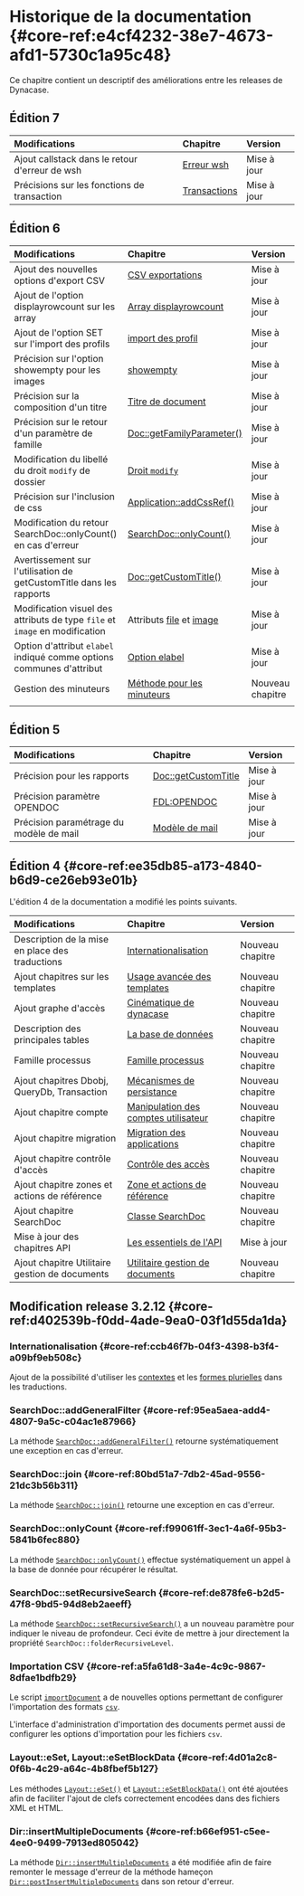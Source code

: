 # Historique de la documentation {#core-ref:e4cf4232-38e7-4673-afd1-5730c1a95c48}

Ce chapitre contient un descriptif des améliorations entre les releases de 
Dynacase.


## Édition 7

|                 Modifications                  |          Chapitre         |                   Version                    |
| :--------------------------------------------- | :------------------------ | :------------------------------------------- |
| Ajout callstack dans le retour d'erreur de wsh | [Erreur wsh][wsherror]    | <span class="flag update">Mise à jour</span> |
| Précisions sur les fonctions de transaction    | [Transactions][savepoint] | <span class="flag update">Mise à jour</span> |

## Édition 6

|                                Modifications                                |                     Chapitre                     |                    Version                     |
| :-------------------------------------------------------------------------- | :----------------------------------------------- | :--------------------------------------------- |
| Ajout des nouvelles options d'export CSV                                    | [CSV exportations][csv_export]                   | <span class="flag update">Mise à jour</span>   |
| Ajout de l'option displayrowcount sur les array                             | [Array displayrowcount][display_row_count]       | <span class="flag update">Mise à jour</span>   |
| Ajout de l'option SET sur l'import des profils                              | [import des profil][import_profil]               | <span class="flag update">Mise à jour</span>   |
| Précision sur l'option showempty pour les images                            | [showempty][commonoptions]                       | <span class="flag update">Mise à jour</span>   |
| Précision sur la composition d'un titre                                     | [Titre de document][famattrtitle]                | <span class="flag update">Mise à jour</span>   |
| Précision sur le retour d'un paramètre de famille                           | [Doc::getFamilyParameter()][returnfamilyparam]   | <span class="flag update">Mise à jour</span>   |
| Modification du libellé du droit `modify` de dossier                        | [Droit `modify`][profildoc]                      | <span class="flag update">Mise à jour</span>   |
| Précision sur l'inclusion de css                                            | [Application::addCssRef()][addcssref]            | <span class="flag update">Mise à jour</span>   |
| Modification du retour SearchDoc::onlyCount() en cas d'erreur               | [SearchDoc::onlyCount()][searchdocOnlycount]     | <span class="flag update">Mise à jour</span>   |
| Avertissement sur l'utilisation de getCustomTitle dans les rapports         | [Doc::getCustomTitle()][customtitlew]            | <span class="flag update">Mise à jour</span>   |
| Modification visuel des attributs de type `file` et `image` en modification | Attributs [file][attrfile] et [image][attrimage] | <span class="flag update">Mise à jour</span>   |
| Option d'attribut `elabel` indiqué comme options communes d'attribut        | [Option elabel][elabel]                          | <span class="flag update">Mise à jour</span>   |
| Gestion des minuteurs                                                       | [Méthode pour les minuteurs][doctimer]           | <span class="flag new">Nouveau chapitre</span> |
|                                                                             |                                                  |                                                |


## Édition 5

|              Modifications              |              Chapitre              |                   Version                    |
| :-------------------------------------- | :--------------------------------- | :------------------------------------------- |
| Précision pour les rapports             | [Doc::getCustomTitle][customtitle] | <span class="flag update">Mise à jour</span> |
| Précision paramètre OPENDOC             | [FDL:OPENDOC][opendoc]             | <span class="flag update">Mise à jour</span> |
| Précision paramétrage du modèle de mail | [Modèle de mail][mailtpl]          | <span class="flag update">Mise à jour</span> |


## Édition 4 {#core-ref:ee35db85-a173-4840-b6d9-ce26eb93e01b}

L'édition 4 de la documentation a modifié les points suivants.


|                  Modifications                  |                     Chapitre                    |                    Version                     |
| :---------------------------------------------- | :---------------------------------------------- | :--------------------------------------------- |
| Description de la mise en place des traductions | [Internationalisation][i18n]                    | <span class="flag new">Nouveau chapitre</span> |
| Ajout chapitres sur les templates               | [Usage avancée des templates][advtemplate]      | <span class="flag new">Nouveau chapitre</span> |
| Ajout graphe d'accès                            | [Cinématique de dynacase][cinematique]          | <span class="flag new">Nouveau chapitre</span> |
| Description des principales tables              | [La base de données][database]                  | <span class="flag new">Nouveau chapitre</span> |
| Famille processus                               | [Famille processus][processus]                  | <span class="flag new">Nouveau chapitre</span> |
| Ajout chapitres Dbobj, QueryDb, Transaction     | [Mécanismes de persistance][persist]            | <span class="flag new">Nouveau chapitre</span> |
| Ajout chapitre compte                           | [Manipulation des comptes utilisateur][account] | <span class="flag new">Nouveau chapitre</span> |
| Ajout chapitre migration                        | [Migration des applications][migration]         | <span class="flag new">Nouveau chapitre</span> |
| Ajout chapitre contrôle d'accès                 | [Contrôle des accès][accesscontrol]             | <span class="flag new">Nouveau chapitre</span> |
| Ajout chapitre zones et actions de référence    | [Zone et actions de référence][zoneref]         | <span class="flag new">Nouveau chapitre</span> |
| Ajout chapitre SearchDoc                        | [Classe SearchDoc][searchdoc]                   | <span class="flag new">Nouveau chapitre</span> |
| Mise à jour des chapitres API                   | [Les essentiels de l'API][apichapter]           | <span class="flag new">Mise à jour</span>      |
| Ajout chapitre Utilitaire gestion de documents  | [Utilitaire gestion de documents][utilDoc]      | <span class="flag new">Nouveau chapitre</span> |


## Modification release 3.2.12 {#core-ref:d402539b-f0dd-4ade-9ea0-03f1d55da1da}

### Internationalisation {#core-ref:ccb46f7b-04f3-4398-b3f4-a09bf9eb508c}

Ajout de la possibilité d'utiliser les [contextes][i18nctx] et les [formes
plurielles][i18nplural] dans les traductions.

### SearchDoc::addGeneralFilter {#core-ref:95ea5aea-add4-4807-9a5c-c04ac1e87966}

La méthode [`SearchDoc::addGeneralFilter()`][searchdocAddGeneralFilter] retourne
systématiquement une exception en cas d'erreur.

### SearchDoc::join {#core-ref:80bd51a7-7db2-45ad-9556-21dc3b56b311}

La méthode [`SearchDoc::join()`][searchdocJoin] retourne une
exception en cas d'erreur.

### SearchDoc::onlyCount {#core-ref:f99061ff-3ec1-4a6f-95b3-5841b6fec880}

La méthode [`SearchDoc::onlyCount()`][searchdocOnlycount] effectue
systématiquement un appel à la base de donnée pour récupérer le résultat.

### SearchDoc::setRecursiveSearch {#core-ref:de878fe6-b2d5-47f8-9bd5-94d8eb2aeeff}

La méthode [`SearchDoc::setRecursiveSearch()`][searchdocrecursivesearch] a un
nouveau paramètre pour indiquer le niveau de profondeur. Ceci évite de mettre à
jour directement la propriété `SearchDoc::folderRecursiveLevel`.

### Importation CSV {#core-ref:a5fa61d8-3a4e-4c9c-9867-8dfae1bdfb29}

Le script [`importDocument`][wshimportDocuments] a de nouvelles options
permettant de configurer l'importation des formats [`csv`][CSV].

L'interface d'administration d'importation des documents permet aussi de
configurer les options d'importation pour les fichiers `csv`.

### Layout::eSet, Layout::eSetBlockData {#core-ref:4d01a2c8-0f6b-4c29-a64c-4b8fbef5b127}

Les méthodes [`Layout::eSet()`][layouteset] et 
[`Layout::eSetBlockData()`][layoutesetblock] ont été ajoutées afin de faciliter
l'ajout de clefs correctement encodées dans des fichiers XML et HTML.

### Dir::insertMultipleDocuments {#core-ref:b66ef951-c5ee-4ee0-9499-7913ed805042}

La méthode [`Dir::insertMultipleDocuments`][insertMultipleDocuments] a été
modifiée afin de faire remonter le message d'erreur de la méthode hameçon
[`Dir::postInsertMultipleDocuments`][postinsertMultipleDocuments] dans son
retour d'erreur.

<!-- link -->
[insertMultipleDocuments]:      #core-ref:098cf44e-568d-4dd2-8dd0-e2f104bc8615
[postinsertMultipleDocuments]:  #core-ref:e3cd509f-8678-4dec-a0cf-33aa39674cfe
[layoutesetblock]:      #core-ref:088e711c-ea91-45e7-841d-289ffc53c80b
[layouteset]:           #core-ref:2696710a-f491-4887-b953-e08d918ef4fb
[wshimportDocuments]:   #core-ref:a14d9475-0431-4aa3-853d-810b61e355a7
[histo]:                #core-ref:e4cf4232-38e7-4673-afd1-5730c1a95c48
[persist]:              #core-ref:5f09399c-bb49-4033-90d6-c04876948269
[account]:              #core-ref:68c93fb2-088c-435a-b4ac-e1b94095d0c9
[cinematique]:          #core-ref:24705f94-2dee-4e84-9429-d89dafe83589
[advtemplate]:          #core-ref:af9ea76c-069e-49e1-a382-efc8ca35f1eb
[database]:             #core-ref:e97a35de-f7f4-465d-8b2d-5c7bab5656eb
[i18n]:                 #core-ref:8f3ad20a-4630-4e86-937b-da3fa26ba423
[processus]:            #core-ref:4a65995d-a61d-4325-89e2-1a9ce15f76e8
[migration]:            #core-ref:d2bd57f9-7b5a-46b0-8570-6b5b0710d7c3
[accesscontrol]:        #core-ref:8d73fa24-b721-4a16-a34b-846004e3e9ca
[zoneref]:              #core-ref:fed06a0c-3fd6-11e3-9658-88d5dc830245
[searchdoc]:            #core-ref:a5216d5c-4e0f-4e3c-9553-7cbfda6b3255
[searchdocAddGeneralFilter]:    #core-ref:453cff11-09d9-4607-ab81-7acd36e99750
[searchdocJoin]:                #core-ref:c7fe0a1b-e71a-45d4-9182-9e4561558030
[searchdocOnlycount]:           #core-ref:2d43be1a-1991-42dd-a25d-5c3bb0b393fa
[searchdocrecursivesearch]:     #core-ref:b99a6125-5a8b-420b-b1ce-f6a459f11612
[CSV]: http://fr.wikipedia.org/wiki/Comma-separated_values "Comma-separated values sur wikipedia"
[i18nplural]:           #core-ref:3e6b8eee-4171-11e3-9688-cffb8e583c34
[i18nctx]:              #core-ref:3275febc-4171-11e3-9773-cffb8e583c34
[apichapter]:           #core-ref:0c6d26ba-ab12-4659-aaf9-bcad5a1194ef
[Dir::insertMultipleDocuments]: #core-ref:098cf44e-568d-4dd2-8dd0-e2f104bc8615
[Dir::postInsertMultipleDocuments]: #core-ref:e3cd509f-8678-4dec-a0cf-33aa39674cfe
[utilDoc]:                          #core-ref:deb7de49-dbfb-4feb-8f35-cc9aedf352a2
[customtitle]:              #core-ref:3c5ff78d-c080-48fb-a293-9736ed4e95b8
[opendoc]:          #core-ref:f9e68fa7-01b7-4903-9718-744271d63112
[mailtpl]:          #core-ref:8723b1aa-10d3-4316-af6b-071f4d59ceee
[commonoptions]:    #core-ref:16e19c90-3233-11e2-a58f-6b135c3a2496
[famattrtitle]:      #core-ref:b0e414c0-b795-4bbe-b70e-a308b7f1b4ab
[returnfamilyparam]: #core-ref:7cffbb46-353a-4072-9bca-1773599857dc
[profildoc]:         #core-ref:f1575705-10e8-4bf2-83b3-4c0b5bfb77cf
[addcssref]:         #core-ref:4bba8a6b-8002-4c0a-8ac7-70d75b31b02b
[customtitlew]:      #core-ref:d7c909a8-f2fa-4ddf-954c-00704e9a694d
[attrfile]:         #core-ref:0e904376-317c-426e-bc6d-e56fd52bad89
[attrimage]:        #core-ref:4fca7712-59e0-4186-bfd0-6214104a0f60
[elabel]:           ./core-ref:16e19c90-3233-11e2-a58f-6b135c3a2496.html#commonELabel "Option commune de elabel"
[doctimer]:          #core-ref:6403d0d7-9e4c-42e9-8a07-a2256a7c43f7
[import_profil]:    #core-ref:2ec1ae6f-4b2a-4bc2-a100-4e5873538bb5
[display_row_count]: #core-ref:9eb6f53f-158d-497d-a472-2602a195cbce
[csv_export]: #core-ref:83ec5f8c-c048-4da9-ab81-edd5d52efc0d
[wsherror]:         #core-ref:982b9e0c-56ef-40c4-a8f8-0ae0826f07a2
[savepoint]:        #core-ref:32e0a8cb-0e8b-4f77-a62d-a45da16d39a8